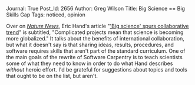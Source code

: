 Journal: True
Post_Id: 2656
Author: Greg Wilson
Title: Big Science == Big Skills Gap
Tags: noticed, opinion

<p>Over on <a href="http://www.nature.com/news/"><em>Nature News</em></a>, Eric Hand's article "<a href="http://www.nature.com/news/2010/100120/full/463282a.html">'Big science' spurs collaborative trend</a>" is subtitled, "Complicated projects mean that science is becoming more globalized." It talks about the benefits of international collaboration, but what it doesn't say is that sharing ideas, results, procedures, and software requires skills that aren't part of the standard curriculum. One of the main goals of the rewrite of Software Carpentry is to teach scientists some of what they need to know in order to do what Hand describes <em>without</em> heroic effort. I'd be grateful for suggestions about topics and tools that ought to be on the list, but aren't.</p>
